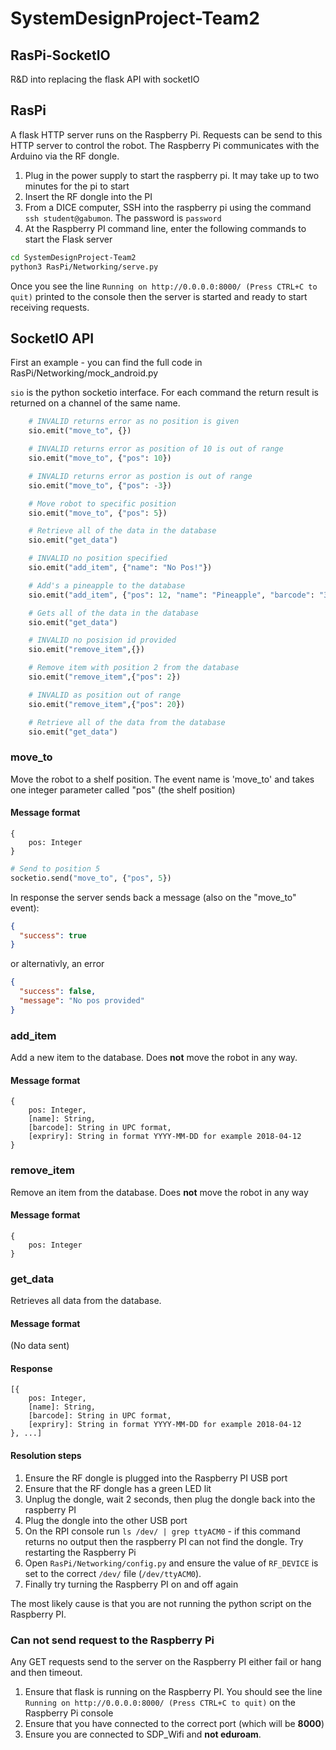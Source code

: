 # SystemDesignProject-Team2

## RasPi-SocketIO

R&D into replacing the flask API with socketIO

## RasPi 

A flask HTTP server runs on the Raspberry Pi. Requests can be send to this HTTP server to control
the robot. The Raspberry Pi communicates with the Arduino via the RF dongle.

1. Plug in the power supply to start the raspberry pi. It may take up to two minutes for the pi to start
2. Insert the RF dongle into the PI
3. From a DICE computer, SSH into the raspberry pi using the command `ssh student@gabumon`. The password is `password`
4. At the Raspberry PI command line, enter the following commands to start the Flask server

```bash
cd SystemDesignProject-Team2
python3 RasPi/Networking/serve.py
```

Once you see the line `Running on http://0.0.0.0:8000/ (Press CTRL+C to quit)` printed to the console
then the server is started and ready to start receiving requests.


## SocketIO API

First an example - you can find the full code in RasPi/Networking/mock_android.py

`sio` is the python socketio interface. For each command the return result is returned on a channel of the same name.

```python
    # INVALID returns error as no position is given
    sio.emit("move_to", {})

    # INVALID returns error as position of 10 is out of range
    sio.emit("move_to", {"pos": 10})

    # INVALID returns error as postion is out of range
    sio.emit("move_to", {"pos": -3})

    # Move robot to specific position
    sio.emit("move_to", {"pos": 5})

    # Retrieve all of the data in the database
    sio.emit("get_data")

    # INVALID no position specified
    sio.emit("add_item", {"name": "No Pos!"})

    # Add's a pineapple to the database
    sio.emit("add_item", {"pos": 12, "name": "Pineapple", "barcode": "394830242"})

    # Gets all of the data in the database
    sio.emit("get_data")

    # INVALID no posision id provided
    sio.emit("remove_item",{})

    # Remove item with position 2 from the database
    sio.emit("remove_item",{"pos": 2})

    # INVALID as position out of range
    sio.emit("remove_item",{"pos": 20})

    # Retrieve all of the data from the database
    sio.emit("get_data")
```

### move_to

Move the robot to a shelf position. The event name is 'move_to' and takes one integer parameter called "pos" (the shelf position)

#### Message format 
```
{
	pos: Integer
}
```

```python
# Send to position 5
socketio.send("move_to", {"pos", 5})
```

In response the server sends back a message (also on the "move_to" event):

```json
{
  "success": true
}
```

or alternativly, an error

```json
{
  "success": false,
  "message": "No pos provided"
}
```

### add_item
Add a new item to the database. Does **not** move the robot in any way.


#### Message format 
```
{
	pos: Integer,
  	[name]: String,
    [barcode]: String in UPC format,
    [expriry]: String in format YYYY-MM-DD for example 2018-04-12
}
```

### remove_item
Remove an item from the database. Does **not** move the robot in any way

#### Message format 
```
{
	pos: Integer
}
```

### get_data
Retrieves all data from the database.

#### Message format
(No data sent)

#### Response
```
[{
	pos: Integer,
  	[name]: String,
    [barcode]: String in UPC format,
    [expriry]: String in format YYYY-MM-DD for example 2018-04-12
}, ...]
```



#### Resolution steps
1. Ensure the RF dongle is plugged into the Raspberry PI USB port
2. Ensure that the RF dongle has a green LED lit
3. Unplug the dongle, wait 2 seconds, then plug the dongle back into the raspberry PI
4. Plug the dongle into the other USB port
5. On the RPI console run `ls /dev/ | grep ttyACM0` - if this command returns no output then the raspberry PI can not find the dongle. Try restarting the Raspberry Pi
6. Open `RasPi/Networking/config.py` and ensure the value of `RF_DEVICE` is set to the correct `/dev/` file (`/dev/ttyACM0`).
7. Finally try turning the Raspberry PI on and off again

The most likely cause is that you are not running the python script on the Raspberry PI. 

### Can not send request to the Raspberry Pi

Any GET requests send to the server on the Raspberry PI either fail or hang and then timeout.

1. Ensure that flask is running on the Raspberry PI. You should see the line `Running on http://0.0.0.0:8000/ (Press CTRL+C to quit)` on the Raspberry Pi console
2. Ensure that you have connected to the correct port (which will be **8000**)
3. Ensure you are connected to SDP_Wifi and **not eduroam**.